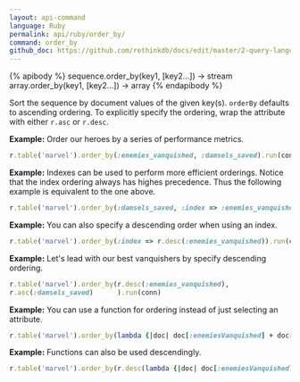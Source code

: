 ```yaml
---
layout: api-command 
language: Ruby
permalink: api/ruby/order_by/
command: order_by 
github_doc: https://github.com/rethinkdb/docs/edit/master/2-query-language/api/ruby/transformations/order_by.md
---
```


{% apibody %}
sequence.order_by(key1, [key2...]) &rarr; stream
array.order_by(key1, [key2...]) &rarr; array
{% endapibody %}

Sort the sequence by document values of the given key(s). `orderBy` defaults to ascending
ordering. To explicitly specify the ordering, wrap the attribute with either `r.asc` or
`r.desc`.

__Example:__ Order our heroes by a series of performance metrics.

```rb
r.table('marvel').order_by(:enemies_vanquished, :damsels_saved).run(conn)
```


__Example:__ Indexes can be used to perform more efficient orderings. Notice that the
index ordering always has highes precedence. Thus the following example is equivalent to the one above.

```rb
r.table('marvel').order_by(:damsels_saved, :index => :enemies_vanquished).run(conn)
```


__Example:__ You can also specify a descending order when using an index.

```rb
r.table('marvel').order_by(:index => r.desc(:enemies_vanquished)).run(conn)
```


__Example:__ Let's lead with our best vanquishers by specify descending ordering.

```rb
r.table('marvel').order_by(r.desc(:enemies_vanquished),
r.asc(:damsels_saved)      ).run(conn)
```


__Example:__ You can use a function for ordering instead of just selecting an attribute.

```rb
r.table('marvel').order_by(lambda {|doc| doc[:enemiesVanquished] + doc[:damselsSaved]}).run(conn)
```


__Example:__ Functions can also be used descendingly.

```rb
r.table('marvel').order_by(r.desc(lambda {|doc| doc[:enemiesVanquished] + doc[:damselsSaved]})).run(conn)
```

